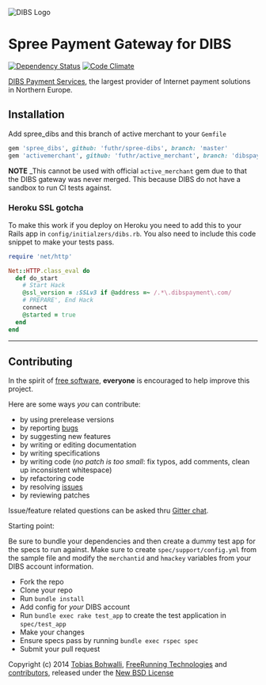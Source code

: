 ![DIBS Logo][1]

# Spree Payment Gateway for DIBS

[![Dependency Status](https://gemnasium.com/futhr/spree-dibs.png)](https://gemnasium.com/futhr/spree-dibs)
[![Code Climate](https://codeclimate.com/github/futhr/spree-dibs.png)](https://codeclimate.com/github/futhr/spree-dibs)

[DIBS Payment Services][2], the largest provider of Internet payment solutions in Northern Europe.

## Installation

Add spree_dibs and this branch of active merchant to your `Gemfile`

```ruby
gem 'spree_dibs', github: 'futhr/spree-dibs', branch: 'master'
gem 'activemerchant', github: 'futhr/active_merchant', branch: 'dibspayment'
```

**NOTE** _This cannot be used with official `active_merchant` gem due to that the DIBS gateway was never merged. This because DIBS do not have a sandbox to run CI tests against.

### Heroku SSL gotcha

To make this work if you deploy on Heroku you need to add this to your Rails app in `config/initialzers/dibs.rb`.
You also need to include this code snippet to make your tests pass.

```ruby
require 'net/http'

Net::HTTP.class_eval do
  def do_start
    # Start Hack
    @ssl_version = :SSLv3 if @address =~ /.*\.dibspayment\.com/
    # PREPARE', End Hack
    connect
    @started = true
  end
end
```

---

## Contributing

In the spirit of [free software][3], **everyone** is encouraged to help improve this project.

Here are some ways *you* can contribute:

* by using prerelease versions
* by reporting [bugs][4]
* by suggesting new features
* by writing or editing documentation
* by writing specifications
* by writing code (*no patch is too small*: fix typos, add comments, clean up inconsistent whitespace)
* by refactoring code
* by resolving [issues][4]
* by reviewing patches

Issue/feature related questions can be asked thru [Gitter chat](https://gitter.im/futhr/spree-dibs).

Starting point:

Be sure to bundle your dependencies and then create a dummy test app for the specs to run against. Make sure to create `spec/support/config.yml` from the sample file and modify the `merchantid` and `hmackey` variables from your DIBS account information.

* Fork the repo
* Clone your repo
* Run `bundle install`
* Add config for *your* DIBS account
* Run `bundle exec rake test_app` to create the test application in `spec/test_app`
* Make your changes
* Ensure specs pass by running `bundle exec rspec spec`
* Submit your pull request

Copyright (c) 2014 [Tobias Bohwalli][5], [FreeRunning Technologies][6] and [contributors][7], released under the [New BSD License][8]

[1]: https://raw.github.com/futhr/spree-dibs/master/dibs.png
[2]: http://www.dibspayment.com
[3]: http://www.fsf.org/licensing/essays/free-sw.html
[4]: https://github.com/futhr/spree-dibs/issues
[5]: https://github.com/futhr
[6]: https://github.com/freerunningtechnologies
[7]: https://github.com/futhr/spree-dibs/contributors
[8]: https://github.com/futhr/spree-dibs/tree/master/LICENSE.md
